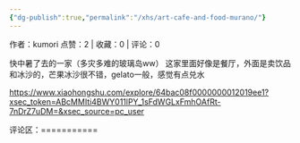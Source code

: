```yaml
---
{"dg-publish":true,"permalink":"/xhs/art-cafe-and-food-murano/"}
---
```


作者：kumori
点赞：2   |   收藏：0   |   评论：0

快中暑了去的一家（多灾多难的玻璃岛ww）
这家里面好像是餐厅，外面是卖饮品和冰沙的，芒果冰沙很不错，gelato一般，感觉有点兑水

https://www.xiaohongshu.com/explore/64bac08f0000000012019ee1?xsec_token=ABcMMIti4BWY011lPY_1sFdWGLxFmhOAfRt-7nDrZ7uDM=&xsec_source=pc_user

评论区：===========


